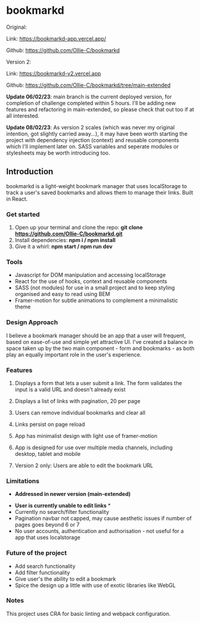 # bookmarkd

Original: 

Link: https://bookmarkd-app.vercel.app/

Github: https://github.com/Ollie-C/bookmarkd

Version 2:

Link: https://bookmarkd-v2.vercel.app

Github: https://github.com/Ollie-C/bookmarkd/tree/main-extended

**Update 06/02/23**: main branch is the current deployed version, for completion of challenge completed within 5 hours. I'll be adding new features and refactoring in main-extended, so please check that out too if at all interested.

**Update 08/02/23**: As version 2 scales (which was never my original intention, got slightly carried away...), it may have been worth starting the project with dependency injection (context) and reusable components which I'll implement later on. SASS variables and seperate modules or stylesheets may be worth introducing too.

## Introduction

bookmarkd is a light-weight bookmark manager that uses localStorage to track a user's saved bookmarks and allows them to manage their links. Built in React.

### Get started

1. Open up your terminal and clone the repo: **git clone https://github.com/Ollie-C/bookmarkd.git**
2. Install dependencies: **npm i / npm install** 
3. Give it a whirl: **npm start / npm run dev** 

### Tools
- Javascript for DOM manipulation and accessing localStorage
- React for the use of hooks, context and reusable components
- SASS (not modules) for use in a small project and to keep styling organised and easy to read using BEM
- Framer-motion for subtle animations to complement a minimalistic theme

### Design Approach
I believe a bookmark manager should be an app that a user will frequent, based on ease-of-use and simple yet attractive UI. I've created a balance in space taken up by the two main component - form and bookmarks - as both play an equally important role in the user's experience. 

### Features

1. Displays a form that lets a user submit a link. The form validates the input is a valid URL and doesn't already exist

2. Displays a list of links with pagination, 20 per page

3. Users can remove individual bookmarks and clear all

4. Links persist on page reload

5. App has minimalist design with light use of framer-motion

6. App is designed for use over multiple media channels, including desktop, tablet and mobile

7. Version 2 only: Users are able to edit the bookmark URL

### Limitations

* **Addressed in newer version (main-extended)**

- **User is currently unable to edit links** *
- Currently no search/filter functionality
- Pagination navbar not capped, may cause aesthetic issues if number of pages goes beyond 6 or 7
- No user accounts, authentication and authorisation - not useful for a app that uses localstorage

### Future of the project
- Add search functionality
- Add filter functionality
- Give user's the ability to edit a bookmark
- Spice the design up a little with use of exotic libraries like WebGL

### Notes

This project uses CRA for basic linting and webpack configuration.
